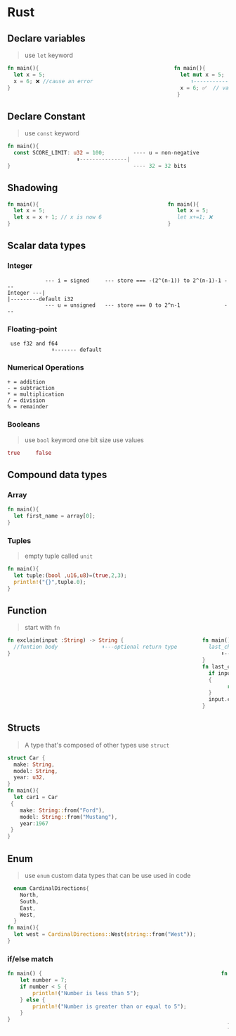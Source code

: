 # Rust

## Declare variables
> use ```let``` keyword
```rust
fn main(){                                           fn main(){
  let x = 5;                                           let mut x = 5;  
  x = 6; ❌ //cause an error                               ⬆️------------------mutable
}                                                      x = 6; ✅  // value update to 6
                                                      }
```
## Declare Constant
> use ```const``` keyword
```rust
fn main(){
  const SCORE_LIMIT: u32 = 100;         ---- u = non-negative 
                      ⬆️---------------|
}                                       ---- 32 = 32 bits 
```
## Shadowing
```rust
fn main(){                                         fn main(){
  let x = 5;                                          let x = 5;
  let x = x + 1; // x is now 6                        let x+=1; ❌ 
}                                                  }
```
## Scalar data types

### Integer
```
            --- i = signed     --- store === -(2^(n-1)) to 2^(n-1)-1 ---
Integer ---|                                                           |---------default i32
            --- u = unsigned   --- store === 0 to 2^n-1              ---
```
### Floating-point
```
 use f32 and f64
              ⬆️------- default 
```
### Numerical Operations
```
+ = addition
- = subtraction
* = multiplication
/ = division
% = remainder
```
### Booleans
> use ```bool``` keyword
one bit size use values 
``` rust     
true     false 
```          
## Compound data types

### Array
``` rust     
fn main(){
  let first_name = array[0]; 
} 
```
### Tuples
> empty tuple called `unit`
``` rust     
fn main(){
  let tuple:(bool ,u16,u8)=(true,2,3);
  println!("{}",tuple.0);
}
```
## Function
> start with `fn`
``` rust     
fn exclaim(input :String) -> String {                         fn main(){
  //funtion body              ⬆️---optional return type          last_char(String::from("hello"));
}                                                                   ⬆️---------call the funtion
                                                              }
                                                              fn last_char(input:String) -> char{
                                                                if input.is_empty()
                                                                {
                                                                      return '😁'
                                                                }
                                                                input.chars().next_back().unwrap()
                                                              }
```
## Structs
> A type that's composed of other types
> use `struct`
``` rust
struct Car {
  make: String,
  model: String,
  year: u32,
}
fn main(){
  let car1 = Car
 {
    make: String::from("Ford"),
    model: String::from("Mustang"),
    year:1967
 }
}
```
## Enum
> use `enum`
> custom data types that can be use used in code
```rust
  enum CardinalDirections{
    North,
    South,
    East,
    West,
  }
fn main(){
  let west = CardinalDirections::West(string::from("West"));
}
```
### if/else match
```rust
fn main() {                                                         fn main(){
    let number = 7;                                                      let fruit = "apple";
    if number < 5 {                                                      match fruit{
        println!("Number is less than 5");                                    "apple" => println!("🍎"),
    } else {                                                                  "banana" => println!("🍌"),
        println!("Number is greater than or equal to 5");                     "chery" => println!("🍒"),
    }                                                                          _=>println!("⚠️"),
}                                                                        }
                                                                      }
```
